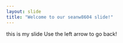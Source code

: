```yaml
---
layout: slide
title: "Welcome to our seanw8604 slide!"
---
```

this is my slide
Use the left arrow to go back!